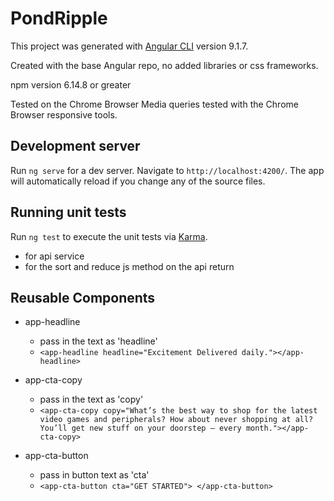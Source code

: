 # PondRipple

This project was generated with [Angular CLI](https://github.com/angular/angular-cli) version 9.1.7.

Created with the base Angular repo, no added libraries or css frameworks.

npm version 6.14.8 or greater

Tested on the Chrome Browser
Media queries tested with the Chrome Browser responsive tools.

## Development server

Run `ng serve` for a dev server. Navigate to `http://localhost:4200/`. The app will automatically reload if you change any of the source files.


## Running unit tests

Run `ng test` to execute the unit tests via [Karma](https://karma-runner.github.io).

- for api service
- for the sort and reduce js method on the api return

## Reusable Components
- app-headline
  - pass in the text as 'headline'
  - `<app-headline headline="Excitement Delivered daily."></app-headline>`

- app-cta-copy
  - pass in the text as 'copy'
  - `<app-cta-copy copy="What’s the best way to shop for the latest video games and peripherals? How about never shopping at all? You’ll
      get new stuff on your doorstep — every month."></app-cta-copy>`

- app-cta-button
  - pass in button text as 'cta'
  - `<app-cta-button cta="GET STARTED">
      </app-cta-button>`
